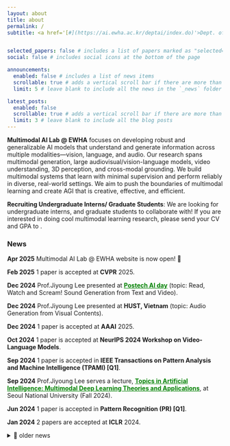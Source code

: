 ```yaml
---
layout: about
title: about
permalink: /
subtitle: <a href='[#](https://ai.ewha.ac.kr/deptai/index.do)'>Dept. of AI, Ewha Womans University</a>. Seoul, Korea.


selected_papers: false # includes a list of papers marked as "selected={true}"
social: false # includes social icons at the bottom of the page

announcements:
  enabled: false # includes a list of news items
  scrollable: true # adds a vertical scroll bar if there are more than 3 news items
  limit: 5 # leave blank to include all the news in the `_news` folder

latest_posts:
  enabled: false
  scrollable: true # adds a vertical scroll bar if there are more than 3 new posts items
  limit: 3 # leave blank to include all the blog posts
---
```

**Multimodal AI Lab @ EWHA** focuses on developing robust and generalizable AI models that understand and generate information across multiple modalities—vision, language, and audio. 
Our research spans multimodal generation, large audiovisual/vision-language models, video understanding, 3D perception, and cross-modal grounding. 
We build multimodal systems that learn with minimal supervision and perform reliably in diverse, real-world settings.
We aim to push the boundaries of multimodal learning and create AGI that is creative, effective, and efficient.


**Recruiting Undergraduate Interns/ Graduate Students**:
We are looking for undergraduate interns, and graduate students to collaborate with! 
If you are interested in doing cool multimodal learning research, please send your CV and GPA to <a href="mailto:lee.jiyoung@ewha.ac.kr"><i class="fa-solid fa-envelope"></i></a>.


### News
**Apr 2025** Multimodal AI Lab @ EWHA website is now open! 👋

**Feb 2025** 1 paper is accepted at **CVPR** 2025.

**Dec 2024** Prof.Jiyoung Lee presented at **<a href="https://event-us.kr/eventinfo/event/96012" style="color: green">Postech AI day</a>** (topic: Read, Watch and Scream! Sound Generation from Text and Video).

**Dec 2024** Prof.Jiyoung Lee presented at **HUST, Vietnam** (topic: Audio Generation from Visual Contents).

**Dec 2024** 1 paper is accepted at **AAAI** 2025.

**Oct 2024** 1 paper is accepted at **NeurIPS 2024 Workshop on Video-Language Models**.

**Sep 2024** 1 paper is accepted in **IEEE Transactions on Pattern Analysis and Machine Intelligence (TPAMI) [Q1]**.

**Sep 2024** Prof.Jiyoung Lee serves a lecture, **<a href="https://naver-ai.github.io/202402-AI773/" style="color: green">Topics in Artificial Intelligence: Multimodal Deep Learning Theories and Applications</a>**, at Seoul National University (Fall 2024).

**Jun 2024** 1 paper is accepted in **Pattern Recognition (PR) [Q1]**.

**Jan 2024** 2 papers are accepted at **ICLR** 2024.

<details>
<summary>📂 older news</summary>
<div markdown="1">
  
**Sep 2023** Prof.Jiyoung Lee serves a lecture, **<a href="https://naver-ai.github.io/202302-AI773/" style="color: green">Topics in Artificial Intelligence: Multimodal Deep Learning Theories and Applications</a>**, at Seoul National University (Fall 2023).

**Jul 2023** 2 papers are accepted at **ICCV** 2023.

**Apr 2023** 1 paper is accepted at **ICML** 2023.

**Apr 2023** 1 paper is accepted at **CVPR Workshop** 2023.

**Feb 2023** 1 paper is accepted at **CVPR** 2023.

**Feb 2023** 1 paper is accepted at **ICASSP** 2023.

**Nov 2022** 1 paper is accepted at **AAAI** 2023.

**Oct 2022** 1 paper is accepted at **WACV** 2023.

**Sep 2022** 1 paper is accepted at **NeurIPS** 2022.

**Jul 2022** 1 paper is accepted at **ECCV** 2022.

**Mar 2022** 2 papers are accepted at **CVPR** 2022.

**Jan 2022** 1 paper is accepted at **ICASSP** 2022.

**Jan 2022** 1 paper is accepted at **CLeaR** 2022.

**Oct 2021** 1 paper is accepted at **BMVC** 2021.

**May 2021** 1 paper is accepted at **ICIP** 2021.

**Mar 2021** 2 papers are accepted at **CVPR** 2021.

**Jul 2020** 1 paper is accepted at **ECCV** 2020.

**May 2020** 1 paper is accepted in **IEEE Transactions on Image Processing (TIP) [Q1]**.

</div>
</details>
